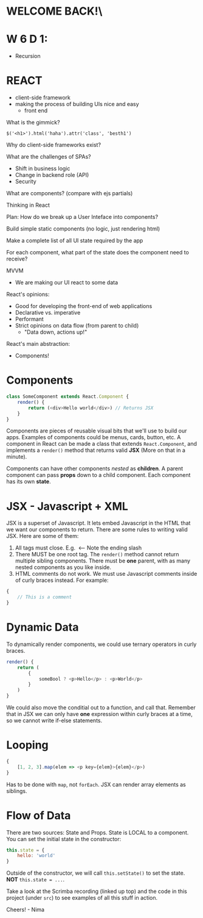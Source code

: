 # WELCOME BACK!\

# W 6 D 1: 

- Recursion



REACT
=======

- client-side framework
- making the process of building UIs nice and easy
  - front end

What is the gimmick?

```
$('<h1>').html('haha').attr('class', 'besth1')
```

Why do client-side frameworks exist?

What are the challenges of SPAs?
- Shift in business logic
- Change in backend role (API)
- Security

What are components? (compare with ejs partials)

Thinking in React

Plan: How do we break up a User Inteface into components?

Build simple static components (no logic, just rendering html)

Make a complete list of all UI state required by the app

For each component, what part of the state does the component need to receive?

MVVM

- We are making our UI react to some data



React's opinions:

- Good for developing the front-end of web applications
- Declarative vs. imperative
- Performant
- Strict opinions on data flow (from parent to child)
    - "Data down, actions up!"

React's main abstraction:

- Components!

# Components

```js
class SomeComponent extends React.Component {
    render() {
        return (<div>Hello world</div>) // Returns JSX
    }
}
```

Components are pieces of reusable visual bits that we'll use to build our apps. Examples of components could be menus, cards, button, etc. A component in React can be made a class that extends `React.Component`, and implements a `render()` method that returns valid **JSX** (More on that in a minute).

Components can have other components *nested* as **children**. A parent component can pass **props** down to a child component. Each component has its own **state**.

# JSX - Javascript + XML

JSX is a superset of Javascript. It lets embed Javascript in the HTML that we want our components to return. There are some rules to writing valid JSX. Here are some of them: 

1) All tags must close. E.g. <img /> <-- Note the ending slash
2) There MUST be one root tag. The `render()` method cannot return multiple sibling components. There must be **one** parent, with as many nested components as you like inside.
3) HTML comments do not work. We must use Javascript comments inside of curly braces instead. For example:

```js
{
    // This is a comment
}
```

# Dynamic Data

To dynamically render components, we could use ternary operators in curly braces.

```js
render() {
    return (
        {
            someBool ? <p>Hello</p> : <p>World</p>
        }
    )
}
```

We could also move the conditial out to a function, and call that. Remember that in JSX we can only have **one** expression within curly braces at a time, so we cannot write if-else statements.

# Looping

```js
{
    [1, 2, 3].map(elem => <p key={elem}>{elem}</p>)
}
```

Has to be done with `map`, not `forEach`. JSX can render array elements as siblings.

# Flow of Data

There are two sources: State and Props. State is LOCAL to a component. You can set the initial state in the constructor:

```js
this.state = {
    hello: 'world'
}
```

Outside of the constructor, we will call `this.setState()` to set the state. **NOT** `this.state = ...`.

Take a look at the Scrimba recording (linked up top) and the code in this project (under `src`) to see examples of all this stuff in action.

Cheers! - Nima
